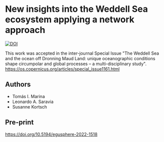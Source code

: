 # New insights into the Weddell Sea ecosystem applying a network approach 

<a href="https://zenodo.org/doi/10.5281/zenodo.10569544"><img src="https://zenodo.org/badge/322041628.svg" alt="DOI"></a>

This work was accepted in the inter-journal Special Issue "The Weddell Sea and the ocean off Dronning Maud Land: unique oceanographic conditions shape circumpolar and global processes – a multi-disciplinary study". https://os.copernicus.org/articles/special_issue1161.html

## Authors

 * Tomás I. Marina
 * Leonardo A. Saravia
 * Susanne Kortsch

## Pre-print

https://doi.org/10.5194/egusphere-2022-1518
